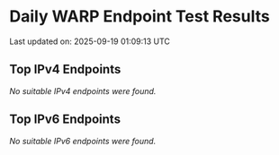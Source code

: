 # Daily WARP Endpoint Test Results

Last updated on: 2025-09-19 01:09:13 UTC

## Top IPv4 Endpoints

*No suitable IPv4 endpoints were found.*


## Top IPv6 Endpoints

*No suitable IPv6 endpoints were found.*

